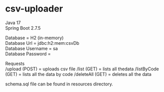 # csv-uploader

Java 17\
Spring Boot 2.7.5

Database = H2 (in-memory)\
Database Url = jdbc:h2:mem:csvDb\
Database Username = sa\
Database Password =

Requests\
/upload (POST) = uploads csv file
/list (GET) = lists all thedata
/listByCode (GET) = lists all the data by code
/deleteAll (GET) = deletes all the data

schema.sql file can be found in resources directory.

